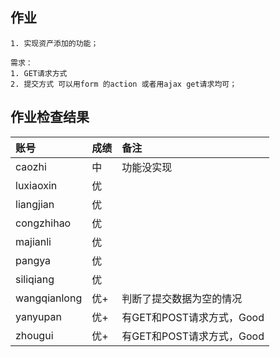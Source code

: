## 作业

```
1. 实现资产添加的功能；

需求：
1. GET请求方式
2. 提交方式 可以用form 的action 或者用ajax get请求均可；
```

## 作业检查结果
 
|账号            |成绩 |备注               |   
|:--------------|:--- |:----------------- |
|caozhi         |中   | 功能没实现                    |
|luxiaoxin      |优  |                      | 
|liangjian      |优  |                      | 
|congzhihao     |优  |                      | 
|majianli       |优  |                      | 
|pangya         |优  |                      |
|siliqiang      |优   |                      | 
|wangqianlong   |优+  | 判断了提交数据为空的情况                      | 
|yanyupan       |优+  | 有GET和POST请求方式，Good                   |
|zhougui        |优+  | 有GET和POST请求方式，Good                     | 


